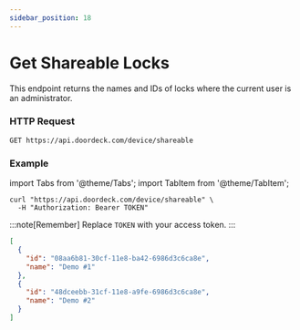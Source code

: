 ```yaml
---
sidebar_position: 18
---
```


# Get Shareable Locks

This endpoint returns the names and IDs of locks where the current user is an administrator.

### HTTP Request
`GET https://api.doordeck.com/device/shareable`

### Example

import Tabs from '@theme/Tabs';
import TabItem from '@theme/TabItem';

<Tabs>
<TabItem value="request" label="Request">

```shell showLineNumbers title="CURL"
curl "https://api.doordeck.com/device/shareable" \
  -H "Authorization: Bearer TOKEN"
```

:::note[Remember]
Replace `TOKEN` with your access token.
:::

</TabItem>
<TabItem value="response" label="Response">

```json showLineNumbers title="JSON"
[
  {
    "id": "08aa6b81-30cf-11e8-ba42-6986d3c6ca8e",
    "name": "Demo #1"
  },
  {
    "id": "48dceebb-31cf-11e8-a9fe-6986d3c6ca8e",
    "name": "Demo #2"
  }
]
```

</TabItem>
</Tabs>
